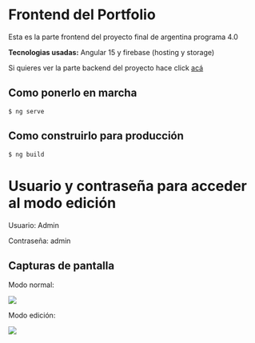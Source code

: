 # Frontend del Portfolio
Esta es la parte frontend del proyecto final de argentina programa 4.0

**Tecnologias usadas:** Angular 15 y firebase (hosting y storage)

Si quieres ver la parte backend del proyecto hace click <a href="https://github.com/AngelesDev/Portfolio-Backend">acá</a>

## Como ponerlo en marcha

`$ ng serve`

## Como construirlo para producción

`$ ng build`

# Usuario y contraseña para acceder al modo edición
Usuario: Admin

Contraseña: admin

## Capturas de pantalla

Modo normal:

<img src="https://github.com/AngelesDev/Portfolio-Frontend/blob/main/src/assets/screenshot_full_page.png?raw=true" />

Modo edición:

<img src="https://github.com/AngelesDev/Portfolio-Frontend/blob/main/src/assets/screenshot_full_page_editor_mode.png?raw=true" />
